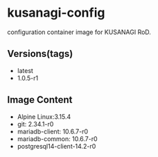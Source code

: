 # kusanagi-config

configuration container image for KUSANAGI RoD.

## Versions(tags)
- latest
- 1.0.5-r1

## Image Content
- Alpine Linux:3.15.4
- git: 2.34.1-r0
- mariadb-client: 10.6.7-r0
- mariadb-common: 10.6.7-r0
- postgresql14-client-14.2-r0

